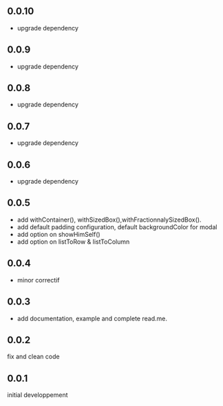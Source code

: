 ## 0.0.10
* upgrade dependency

## 0.0.9
* upgrade dependency


## 0.0.8
* upgrade dependency

## 0.0.7
* upgrade dependency

## 0.0.6
* upgrade dependency

## 0.0.5
* add withContainer(), withSizedBox(),withFractionnalySizedBox().
* add default padding configuration, default backgroundColor for modal
* add option on showHimSelf()
* add option on listToRow & listToColumn

## 0.0.4
* minor correctif

## 0.0.3
* add documentation, example and complete read.me.

## 0.0.2
fix and clean code

## 0.0.1
initial developpement
